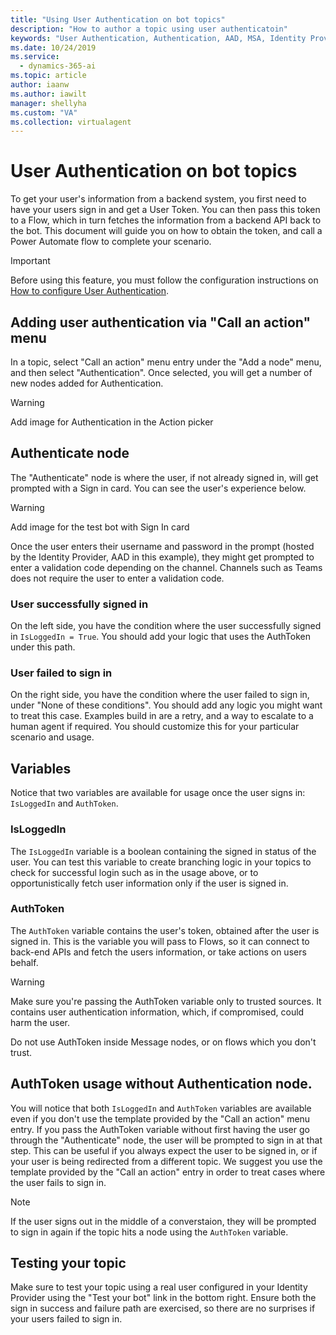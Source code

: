 ```yaml
---
title: "Using User Authentication on bot topics"
description: "How to author a topic using user authenticatoin"
keywords: "User Authentication, Authentication, AAD, MSA, Identity Provider"
ms.date: 10/24/2019
ms.service:
  - dynamics-365-ai
ms.topic: article
author: iaanw
ms.author: iawilt
manager: shellyha
ms.custom: "VA"
ms.collection: virtualagent
---
```


# User Authentication on bot topics

To get your user's information from a backend system, you first need to have your users sign in and get a User Token. You can then pass this token to a Flow, which in turn fetches the information from a backend API back to the bot. This document will guide you on how to obtain the token, and call a Power Automate flow to complete your scenario.

> [!IMPORTANT] 
> Before using this feature, you must follow the configuration instructions on [How to configure User Authentication](configuration-end-user-authentication-virtual-agent.md).

## Adding user authentication via "Call an action" menu

In a topic, select "Call an action" menu entry under the "Add a node" menu, and then select "Authentication". Once selected, you will get a number of new nodes added for Authentication.

> [!WARNING] 
> Add image for Authentication in the Action picker

## Authenticate node

The "Authenticate" node is where the user, if not already signed in, will get prompted with a Sign in card. You can see the user's experience below.

> [!WARNING] 
> Add image for the test bot with Sign In card

Once the user enters their username and password in the prompt (hosted by the Identity Provider, AAD in this example), they might get prompted to enter a validation code depending on the channel. Channels such as Teams does not require the user to enter a validation code.

### User successfully signed in

On the left side, you have the condition where the user successfully signed in ```IsLoggedIn = True```. You should add your logic that uses the AuthToken under this path.

### User failed to sign in 
On the right side, you have the condition where the user failed to sign in, under "None of these conditions". You should add any logic you might want to treat this case. Examples build in are a retry, and a way to escalate to a human agent if required. You should customize this for your particular scenario and usage.

## Variables 
Notice that two variables are available for usage once the user signs in: ```IsLoggedIn``` and ```AuthToken```. 

### IsLoggedIn

The ```IsLoggedIn``` variable is a boolean containing the signed in status of the user. You can test this variable to create branching logic in your topics to check for successful login such as in the usage above, or to opportunistically fetch user information only if the user is signed in.

### AuthToken

The ```AuthToken``` variable contains the user's token, obtained after the user is signed in. This is the variable you will pass to Flows, so it can connect to back-end APIs and fetch the users information, or take actions on users behalf.

> [!WARNING] 
> Make sure you're passing the AuthToken variable only to trusted sources. It contains user authentication information, which, if compromised, could harm the user.

Do not use AuthToken inside Message nodes, or on flows which you don't trust. 

## AuthToken usage without Authentication node.

You will notice that both ```IsLoggedIn``` and ```AuthToken``` variables are available even if you don't use the template provided by the "Call an action" menu entry. If you pass the AuthToken variable without first having the user go through the "Authenticate" node, the user will be prompted to sign in at that step. This can be useful if you always expect the user to be signed in, or if your user is being redirected from a different topic. We suggest you use the template provided by the "Call an action" entry in order to treat cases where the user fails to sign in.

> [!NOTE] 
> If the user signs out in the middle of a  converstaion, they will be prompted to sign in again if the topic hits a node using the ```AuthToken``` variable.

## Testing your topic

Make sure to test your topic using a real user configured in your Identity Provider using the "Test your bot" link in the bottom right. Ensure both the sign in success and failure path are exercised, so there are no surprises if your users failed to sign in.
